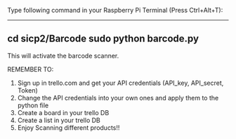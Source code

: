 Type following command in your Raspberry Pi Terminal (Press Ctrl+Alt+T):

----------
cd sicp2/Barcode
sudo python barcode.py
----------------

This will activate the barcode scanner.

REMEMBER TO:

1. Sign up in trello.com and get your API credentials (API_key, API_secret, Token)
2. Change the API credentials into your own ones and apply them to the python file
3. Create a board in your trello DB
4. Create a list in your trello DB
5. Enjoy Scanning different products!!


